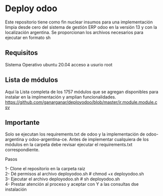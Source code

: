 # Deploy odoo

Este repositorio tiene como fin nuclear insumos para una implementación limpia desde cero del sistema de gestión ERP odoo en la versión 13 y con la localización argentina.
Se proporcionan los archivos necesarios para ejecutar en formato sh


## Requisitos 
Sistema Operativo ubuntu 20.04
acceso a usurio root

## Lista de módulos
Aquí la Lista completa de los 1757 módulos que se agregan disponibles para instalar en la implmentación y amplian funcionalidades.
https://github.com/ganarganar/deployodoo/blob/master/ir.module.module.csv

## Importante
Solo se ejecutan los requirements.txt de odoo y la implementación de odoo-argentina y odoo-argentina-ce. 
Antes de implementar cualquiera de los módulos en la carpeta debe revisar ejecutar el requirements.txt correspondiente. 

Pasos

1- Clone el repositorio en la carpeta raiz <br/>
2- Dé permisos al archivo deployodoo.sh # chmod +x deployodoo.sh <br/>
3- Ejecutar el archivo deployodoo.sh # sh deployodoo.sh <br/>
4- Prestar atención al proceso y aceptar con Y a las consultas dse instalación <br/>